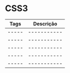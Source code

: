 # CSS3

Tags | Descrição 
-----|-----------
-----|-----------
-----|-----------
-----|-----------
-----|-----------
-----|-----------
